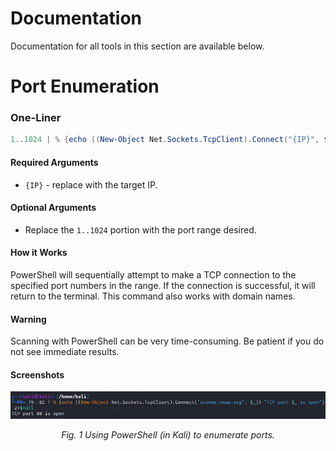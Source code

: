 # Documentation

Documentation for all tools in this section are available below.

# Port Enumeration

### One-Liner
```powershell
1..1024 | % {echo ((New-Object Net.Sockets.TcpClient).Connect("{IP}", $_)) "TCP port $_ is open"} 2>$null
```

#### Required Arguments
- `{IP}` - replace with the target IP.

#### Optional Arguments
- Replace the `1..1024` portion with the port range desired.

#### How it Works

PowerShell will sequentially attempt to make a TCP connection to the specified port numbers in the range. If the connection is successful, it will return to the terminal. This command also works with domain names.

#### Warning

Scanning with PowerShell can be very time-consuming. Be patient if you do not see immediate results.

#### Screenshots 

<p align="center">
  <img src="/port-scanning/windows/powershell/readme-imgs/pstcp.png" />
</p>
<p align="center"><i>Fig. 1 Using PowerShell (in Kali) to enumerate ports.</i></p>
<br>
<br>